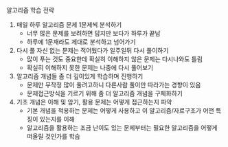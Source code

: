 

알고리즘 학습 전략
1. 매일 하루 알고리즘 문제 1문제씩 분석하기
    - 너무 많은 문제를 보려하면 답지만 보다가 하루가 끝남
    - 하루에 1문재라도 제대로 분석하고 넘어가기
2. 다시 풀 자신 없는 문제는 적어뒀다가 일주일뒤 다시 풀이하기
    - 많이 푸는 것도 중요한데 확실히 이해하지 않은 문제는 다시나와도 틀림
    - 확실히 이해하지 못한 문제는 나중에 다시 풀어보기
3. 알고리즘 개념들 좀 더 깊이있게 학습하며 진행하기
    - 문제만 무작정 많이 풀려고하니 다른사람 풀이만 따라가는 경향이 있음
    - 문제접근방식을 기르기 위해 좀 더 알고리즘 개념을 구체화하기
4. 기초 개념은 이해 및 암기, 활용 문제는 어떻게 접근하는지 파악
    - 기본 개념을 적용하는 문제는 어떻게 사용하고 이 알고리즘/자료구조가 어떤 특징이 있는지를 이해
    - 알고리즘을 활용하는 조금 난이도 있는 문제부터는 필요한 알고리즘을 어떻게 떠올릴 것인가를 학습
